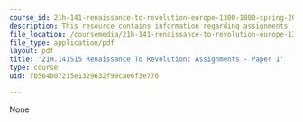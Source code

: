 ```yaml
---
course_id: 21h-141-renaissance-to-revolution-europe-1300-1800-spring-2015
description: This resource contains information regarding assignments - paper 1.
file_location: /coursemedia/21h-141-renaissance-to-revolution-europe-1300-1800-spring-2015/fb564b07215e1329632f99cae6f3e776_MIT21H_141S15_Paper1.pdf
file_type: application/pdf
layout: pdf
title: '21H.141S15 Renaissance To Revolution: Assignments - Paper 1'
type: course
uid: fb564b07215e1329632f99cae6f3e776

---
```

None